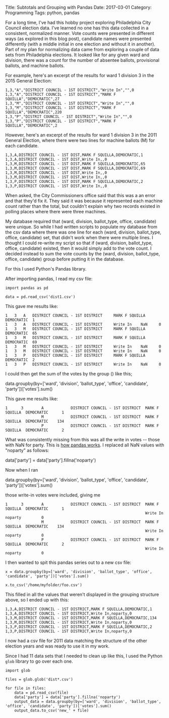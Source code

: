 Title: Subtotals and Grouping with Pandas
Date: 2017-03-01
Category: Programming
Tags: python, pandas

For a long time, I've had this hobby project exploring Philadelphia City Council election data.  I've learned no one has this data collected in a consistent, normalized manner.  Vote counts were presented in different ways (as explored in this blog post), candidate names were presented differently (with a middle initial in one election and without it in another).  Part of my plan for normalizing data came from exploring a couple of data sets from Philadelphia elections.  It looked like for any given ward and division, there was a count for the number of absentee ballots, provisional ballots, and machine ballots. 


For example, here's an excerpt of the results for ward 1 division 3 in the 2015 General Election:
```
1,3,"A","DISTRICT COUNCIL - 1ST DISTRICT","Write In","",0
1,3,"A","DISTRICT COUNCIL - 1ST DISTRICT","MARK F SQUILLA","DEMOCRATIC",27
1,3,"M","DISTRICT COUNCIL - 1ST DISTRICT","Write In","",0
1,3,"M","DISTRICT COUNCIL - 1ST DISTRICT","MARK F SQUILLA","DEMOCRATIC",220
1,3,"P","DISTRIT COUNCIL - 1ST DISTRICT","Write In","",0
1,3,"P","DISTRICT COUNCIL - 1ST DISTRICT","MARK F SQUILLA","DEMOCRATIC",2
```

However, here's an excerpt of the results for ward 1 division 3 in the 2011 General Election, where there were two lines for machine ballots (M) for each candidate.
```
1,3,A,DISTRICT COUNCIL - 1ST DIST,MARK F SQUILLA,DEMOCRATIC,1
1,3,A,DISTRICT COUNCIL - 1ST DIST,Write In,,0
1,3,M,DISTRICT COUNCIL - 1ST DIST,MARK F SQUILLA,DEMOCRATIC,65
1,3,M,DISTRICT COUNCIL - 1ST DIST,MARK F SQUILLA,DEMOCRATIC,69
1,3,M,DISTRICT COUNCIL - 1ST DIST,Write In,,0
1,3,M,DISTRICT COUNCIL - 1ST DIST,Write In,,0
1,3,P,DISTRICT COUNCIL - 1ST DIST,MARK F SQUILLA,DEMOCRATIC,2
1,3,P,DISTRICT COUNCIL - 1ST DIST,Write In,,0
```

When asked, the City Commissioners office said that this was a an error and that they'd fix it. They said it was because it represented each machine count rather than the total, but couldn't explain why two records existed in polling places where there were three machines.

My database required that (ward, division, ballot_type, office, candidate) were unique.  So while I had written scripts to populate my database from the csv data where there was one line for each  (ward, division, ballot_type, office, candidate) set, that didn't work when there were multiple lines.  I thought I could re-write my script so that if (ward, division, ballot_type, office, candidate) existed, then it would simply add to the vote count.  I decided instead to sum the vote counts by the  (ward, division, ballot_type, office, candidate) group before putting it in the database.

For this I used Python's Pandas library.

After importing pandas, I read my csv file:

```
import pandas as pd

data = pd.read_csv('dist1.csv')
```

This gave me results like:

```
1 	3 	A 	DISTRICT COUNCIL - 1ST DISTRICT 	MARK F SQUILLA 	DEMOCRATIC 	1
1 	3 	A 	DISTRICT COUNCIL - 1ST DISTRICT 	Write In 	NaN 	0
1 	3 	M 	DISTRICT COUNCIL - 1ST DISTRICT 	MARK F SQUILLA 	DEMOCRATIC 	65
1 	3 	M 	DISTRICT COUNCIL - 1ST DISTRICT 	MARK F SQUILLA 	DEMOCRATIC 	69
1 	3 	M 	DISTRICT COUNCIL - 1ST DISTRICT 	Write In 	NaN 	0
1 	3 	M 	DISTRICT COUNCIL - 1ST DISTRICT 	Write In 	NaN 	0
1 	3 	P 	DISTRICT COUNCIL - 1ST DISTRICT 	MARK F SQUILLA 	DEMOCRATIC 	2
1 	3 	P 	DISTRICT COUNCIL - 1ST DISTRICT 	Write In 	NaN 	0

```

I could then get the sum of the votes by the group () like this;

data.groupby(by=['ward', 'division', 'ballot_type', 'office', 'candidate', 'party'])['votes'].sum()

This gave me results like:

```
1      3        A            DISTRICT COUNCIL - 1ST DISTRICT  MARK F SQUILLA  DEMOCRATIC      1
                M            DISTRICT COUNCIL - 1ST DISTRICT  MARK F SQUILLA  DEMOCRATIC    134
                P            DISTRICT COUNCIL - 1ST DISTRICT  MARK F SQUILLA  DEMOCRATIC      2
```

What was consistently missing from this was all the write in votes -- those with NaN for party.  This is [how pandas works](http://pandas.pydata.org/pandas-docs/stable/missing_data.html#na-values-in-groupby).  I replaced all NaN values with "noparty" as follows:

data['party'] = data['party'].fillna('noparty')

Now when I ran 

data.groupby(by=['ward', 'division', 'ballot_type', 'office', 'candidate', 'party'])['votes'].sum()

those write-in votes were included, giving me

```
1      3        A            DISTRICT COUNCIL - 1ST DISTRICT  MARK F SQUILLA  DEMOCRATIC      1
                                                              Write In        noparty         0
                M            DISTRICT COUNCIL - 1ST DISTRICT  MARK F SQUILLA  DEMOCRATIC    134
                                                              Write In        noparty         0
                P            DISTRICT COUNCIL - 1ST DISTRICT  MARK F SQUILLA  DEMOCRATIC      2
                                                              Write In        noparty         0

```


I then wanted to spit this pandas series out to a new csv file:

```
x = data.groupby(by=['ward', 'division', 'ballot_type', 'office', 'candidate', 'party'])['votes'].sum()

x.to_csv('/home/myfolder/foo.csv')
```

This filled in all the values that weren't displayed in the grouping structure above, so I ended up with this:

```
1,3,A,DISTRICT COUNCIL - 1ST DISTRICT,MARK F SQUILLA,DEMOCRATIC,1
1,3,A,DISTRICT COUNCIL - 1ST DISTRICT,Write In,noparty,0
1,3,M,DISTRICT COUNCIL - 1ST DISTRICT,MARK F SQUILLA,DEMOCRATIC,134
1,3,M,DISTRICT COUNCIL - 1ST DISTRICT,Write In,noparty,0
1,3,P,DISTRICT COUNCIL - 1ST DISTRICT,MARK F SQUILLA,DEMOCRATIC,2
1,3,P,DISTRICT COUNCIL - 1ST DISTRICT,Write In,noparty,0
```

I now had a csv file for 2011 data matching the structure of the other election years and was ready to use it in my work.

Since I had 11 data sets that I needed to clean up like this, I used the Python `glob` library to go over each one.  

```
import glob

files = glob.glob('dist*.csv')

for file in files:
    data = pd.read_csv(file)
	data['party'] = data['party'].fillna('noparty')
	output_data = data.groupby(by=['ward', 'division', 'ballot_type', 'office', 'candidate', 'party'])['votes'].sum()
	output_data.to_csv('new_' + file)
```















